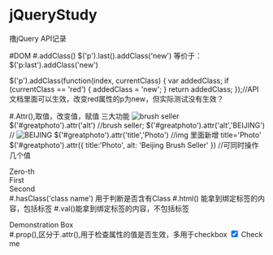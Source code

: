 # jQueryStudy
撸jQuery API记录

#DOM
#.addClass()
$('p').last().addClass('new') 
    等价于：
$('p:last').addClass('new')

$('p').addClass(function(index, currentClass) {
        var addedClass;
        if (currentClass == 'red') {
            addedClass = 'new';
        }
        return addedClass;
    });//API文档里面可以生效，改变red属性的p为new，但实际测试没有生效？
    
#.Attr(),取值，改变值，赋值 三大功能
    <img id="greatphoto" src="brush-seller.jpg" alt="brush seller" />
    $('#greatphoto').attr('alt') //brush seller;
    $('#greatphoto').attr('alt','BEIJING') // <img id="greatphoto" src="brush-seller.jpg" alt="BEIJING" />
    $('#greatphoto').attr('title','Photo') //img 里面新增 title='Photo'
    $('#greatphoto').attr({
    	title:'Photo',
    	alt: 'Beijing Brush Seller'
    }) //可同时操作几个值
    </script>
    <div>Zero-th <span></span></div>
    <div>First <span></span></div>
    <div>Second <span></span></div>
    <script type="text/javascript">
    $("div").attr("id", function(arr) {
            return "div-id" + arr;
        }) //给每个div加上id
        .each(function() {
            $("span").html("(ID = '<b>" + this.id + "</b>')");
        });
    </script>
#.hasClass('class name') 用于判断是否含有Class
#.html() 能拿到绑定标签的内容，包括标签
#.val()能拿到绑定标签的内容，不包括标签
<div class="demo-container">
  <div class="demo-box">Demonstration Box</div>
</div>
<script type="text/javascript">
    $('div.demo-container').html(); //<div class="demo-box">Demonstration Box</div>
    $('div.demo-container').html('<p>9128749137</p>'); //可替代原本的内容，替代，不是添加
</script>
#.prop(),区分于.attr(),用于检查属性的值是否生效，多用于checkbox
<input id="check1" type="checkbox" checked="checked">
<label for="check1">Check me</label>
<p></p>
    <script type="text/javascript">
    	$('#check1').change(function(){
    		$('p').html('.attr("checked"): <b>'+$(this).attr('checked')+'</b><br>'+
    			".prop('checked'): <b>"+$(this).prop('checked')+'</b><br>'+
    				".is(':checked'): <b>"+$(this).is(':checked'))+ "</b>";
    	});
    	//禁用复选框
    	$('#check1').prop('disabled',true);
    </script>
